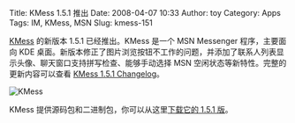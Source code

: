 Title: KMess 1.5.1 推出
Date: 2008-04-07 10:33
Author: toy
Category: Apps
Tags: IM, KMess, MSN
Slug: kmess-151

[KMess](http://linuxtoy.org/archives/kmess-amsn-messenger-for-kde.html)
的新版本 1.5.1 已经推出。KMess 是一个 MSN Messenger 程序，主要面向 KDE
桌面。新版本修正了图片浏览按钮不工作的问题，并添加了联系人列表显示头像、聊天窗口支持拼写检查、能够手动选择
MSN 空闲状态等新特性。完整的更新内容可以查看 [KMess 1.5.1
Changelog](http://www.kmess.org/changes/1.5.1/)。

![KMess](http://i.linuxtoy.org/i/2007/04/kmesslogo.png)

KMess 提供源码包和二进制包，你可以从这里[下载它的 1.5.1
版](http://www.kmess.org/download/)。
